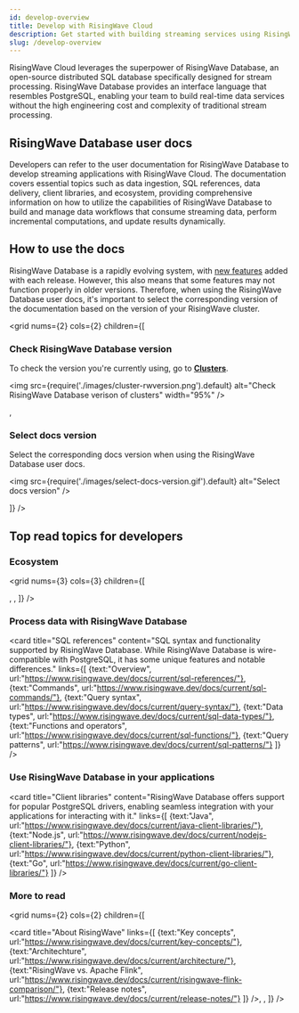 ```yaml
---
id: develop-overview
title: Develop with RisingWave Cloud
description: Get started with building streaming services using RisingWave Cloud.
slug: /develop-overview
---
```


RisingWave Cloud leverages the superpower of RisingWave Database, an open-source distributed SQL database specifically designed for stream processing. RisingWave Database provides an interface language that resembles PostgreSQL, enabling your team to build real-time data services without the high engineering cost and complexity of traditional stream processing.

## RisingWave Database user docs

Developers can refer to the user documentation for RisingWave Database to develop streaming applications with RisingWave Cloud. The documentation covers essential topics such as data ingestion, SQL references, data delivery, client libraries, and ecosystem, providing comprehensive information on how to utilize the capabilities of RisingWave Database to build and manage data workflows that consume streaming data, perform incremental computations, and update results dynamically.

<defaultButton text="Switch to RisingWave Database user docs →" doc="intro"/> <lightButton text="See recommended topics ↓" cloud="develop-overview#top-read-topics-for-developers"/>

## How to use the docs

RisingWave Database is a rapidly evolving system, with [new features](https://www.risingwave.dev/docs/current/release-notes/) added with each release. However, this also means that some features may not function properly in older versions. Therefore, when using the RisingWave Database user docs, it's important to select the corresponding version of the documentation based on the version of your RisingWave cluster.

<grid
nums={2}
cols={2}
children={[

<div>

### Check RisingWave Database version

To check the version you're currently using, go to [**Clusters**](https://risingwave-cloud.com/clusters/).

<img
  src={require('./images/cluster-rwversion.png').default}
  alt="Check RisingWave Database verison of clusters"
  width="95%"
/>

</div>,

<div>

### Select docs version

Select the corresponding docs version when using the RisingWave Database user docs.

<img
  src={require('./images/select-docs-version.gif').default}
  alt="Select docs version"
/>

</div>
]}
/>

## Top read topics for developers

### Ecosystem

 <grid
 nums={3}
 cols={3}
 children={[

 <card
 title="Integrations"
 content="See how RisingWave Database can integrate with your existing data stack. Vote your favorite data tools and streaming services to help us prioritize the integration development."
 url="https://www.risingwave.dev/docs/current/rw-integration-summary/"
 />,
 <card
 title="Data ingestion"
 content="Connect to and ingest data from external sources such as databases and message brokers. See supported data sources."
 url="https://www.risingwave.dev/docs/current/data-ingestion/"
 />,
 <card
 title="Data delivery"
 content="Stream processed data out of RisingWave Database to message brokers and databases. See supported data destinations."
 url="https://www.risingwave.dev/docs/current/delivery-overview/"
 />
 ]}
 />

### Process data with RisingWave Database

<card
title="SQL references"
content="SQL syntax and functionality supported by RisingWave Database. While RisingWave Database is wire-compatible with PostgreSQL, it has some unique features and notable differences."
links={[
{text:"Overview", url:"https://www.risingwave.dev/docs/current/sql-references/"},
{text:"Commands", url:"https://www.risingwave.dev/docs/current/sql-commands/"},
{text:"Query syntax", url:"https://www.risingwave.dev/docs/current/query-syntax/"},
{text:"Data types", url:"https://www.risingwave.dev/docs/current/sql-data-types/"},
{text:"Functions and operators", url:"https://www.risingwave.dev/docs/current/sql-functions/"},
{text:"Query patterns", url:"https://www.risingwave.dev/docs/current/sql-patterns/"}
]}
/>

### Use RisingWave Database in your applications

<card
title="Client libraries"
content="RisingWave Database offers support for popular PostgreSQL drivers, enabling seamless integration with your applications for interacting with it."
links={[
{text:"Java", url:"https://www.risingwave.dev/docs/current/java-client-libraries/"},
{text:"Node.js", url:"https://www.risingwave.dev/docs/current/nodejs-client-libraries/"},
{text:"Python", url:"https://www.risingwave.dev/docs/current/python-client-libraries/"},
{text:"Go", url:"https://www.risingwave.dev/docs/current/go-client-libraries/"}
]}
/>

### More to read

 <grid
 nums={2}
 cols={2}
 children={[

 <card
 title="About RisingWave"
 links={[
 {text:"Key concepts", url:"https://www.risingwave.dev/docs/current/key-concepts/"},
 {text:"Architechture", url:"https://www.risingwave.dev/docs/current/architecture/"},
 {text:"RisingWave vs. Apache Flink", url:"https://www.risingwave.dev/docs/current/risingwave-flink-comparison/"},
 {text:"Release notes", url:"https://www.risingwave.dev/docs/current/release-notes/"}
 ]}
 />,
 <card
 title="Blog"
 content="Product insights, engineering deep-dives, community events, industry highlights, and company news posted regularly by our CEO, engineers, product experts, community runners, communication specialists, and community contributors."
 url="https://www.risingwave-labs.com/blog/"
 />,
 ]}
 />